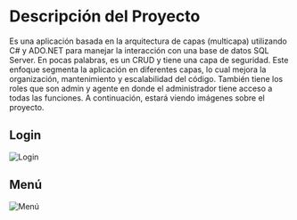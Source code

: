 # Descripción del Proyecto

Es una aplicación basada en la arquitectura de capas (multicapa) utilizando C# y ADO.NET para manejar la interacción con una base de datos SQL Server. En pocas palabras, es un CRUD y tiene una capa de seguridad. Este enfoque segmenta la aplicación en diferentes capas, lo cual mejora la organización, mantenimiento y escalabilidad del código. También tiene los roles que son admin y agente en donde el administrador tiene acceso a todas las funciones. A continuación, estará viendo imágenes sobre el proyecto.

## Login

![Login](https://github.com/AlgenisLopez03/HerramientaStock/assets/141606823/0de43cf8-f0c4-4dff-8266-b6f9aa6905a9)

## Menú

![Menú](https://github.com/AlgenisLopez03/HerramientaStock/assets/141606823/d7e7d887-dce3-405a-a297-56baf90052c4)
